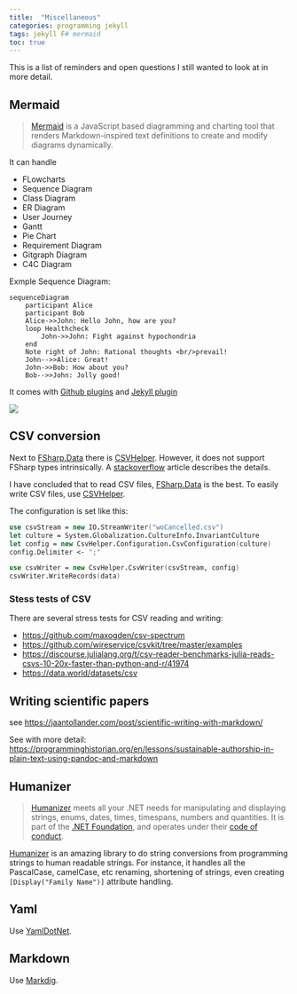 ```yaml
---
title:  "Miscellaneous"
categories: programming jekyll
tags: jekyll F# mermaid
toc: true
---
```


This is a list of reminders and open questions I still wanted to look at in more detail.

## Mermaid

> [Mermaid] is a JavaScript based diagramming and charting tool that renders Markdown-inspired text definitions to create and modify diagrams dynamically.

It can handle

- FLowcharts
- Sequence Diagram
- Class Diagram
- ER Diagram
- User Journey
- Gantt
- Pie Chart
- Requirement Diagram
- Gitgraph Diagram
- C4C Diagram

Exmple Sequence Diagram:


    sequenceDiagram
        participant Alice
        participant Bob
        Alice->>John: Hello John, how are you?
        loop Healthcheck
            John->>John: Fight against hypochondria
        end
        Note right of John: Rational thoughts <br/>prevail!
        John-->>Alice: Great!
        John->>Bob: How about you?
        Bob-->>John: Jolly good!



It comes with [Github plugins](https://mermaid-js.github.io/mermaid/#/./integrations?id=productivity) and [Jekyll plugin](https://mermaid-js.github.io/mermaid/#/./integrations?id=other)


[Mermaid]: https://mermaid-js.github.io/mermaid/#/

[![](https://mermaid.ink/img/pako:eNptUcFOwzAM_RWTcyfuFSoCIZgmwQGuvbiJ10RL45I6oGrav5NmsEoTPjl-79l5ekel2ZCq1USfiYKmJ4d9xKEN8FsjRnHajRgEHrzT9D_0yN0KFN6maXZsQw1b8p5h6Suw_A0YCWZO9yvfM4-Zhl6stqQPK7LUorwse3a9FcAeXZgE7DyythxMdLiKKJj18cZCEIuK93Be8o7iOKAHsZwyMsFdF2-bMdIXOn-zisvpfLsYquElEso13DTZe3a5OOs4yZW3DG4uv9-x9zP0zKZsUZUaKA7oTE7guExaJZYGalWdW4Px0Ko2nDIPk_DHHLSqJSaqVBoNyl9aqt6jn_KUjBOOr-dIS7KnH2Tqlh8?type=png)](https://mermaid.live/edit#pako:eNptUcFOwzAM_RWTcyfuFSoCIZgmwQGuvbiJ10RL45I6oGrav5NmsEoTPjl-79l5ekel2ZCq1USfiYKmJ4d9xKEN8FsjRnHajRgEHrzT9D_0yN0KFN6maXZsQw1b8p5h6Suw_A0YCWZO9yvfM4-Zhl6stqQPK7LUorwse3a9FcAeXZgE7DyythxMdLiKKJj18cZCEIuK93Be8o7iOKAHsZwyMsFdF2-bMdIXOn-zisvpfLsYquElEso13DTZe3a5OOs4yZW3DG4uv9-x9zP0zKZsUZUaKA7oTE7guExaJZYGalWdW4Px0Ko2nDIPk_DHHLSqJSaqVBoNyl9aqt6jn_KUjBOOr-dIS7KnH2Tqlh8)


## CSV conversion

Next to [FSharp.Data] there is [CSVHelper]. However, it does not support FSharp types intrinsically. A [stackoverflow](https://stackoverflow.com/questions/66401283/how-do-you-use-csvhelper-csvwriter-with-f-option-types) article describes the details.

I have concluded that to read CSV files, [FSharp.Data] is the best. To easily write CSV files, use [CSVHelper].

The configuration is set like this:

~~~fsharp
use csvStream = new IO.StreamWriter("woCancelled.csv")
let culture = System.Globalization.CultureInfo.InvariantCulture
let config = new CsvHelper.Configuration.CsvConfiguration(culture)
config.Delimiter <- ";"

use csvWriter = new CsvHelper.CsvWriter(csvStream, config)
csvWriter.WriteRecords(data)
~~~

[FSharp.Data]: https://fsprojects.github.io/FSharp.Data/
[CSVHelper]: https://joshclose.github.io/CsvHelper/

### Stess tests of CSV

There are several stress tests for CSV reading and writing:
- <https://github.com/maxogden/csv-spectrum>
- <https://github.com/wireservice/csvkit/tree/master/examples>
- <https://discourse.julialang.org/t/csv-reader-benchmarks-julia-reads-csvs-10-20x-faster-than-python-and-r/41974>
- <https://data.world/datasets/csv>

## Writing scientific papers

see <https://jaantollander.com/post/scientific-writing-with-markdown/>

See with more detail: 
<https://programminghistorian.org/en/lessons/sustainable-authorship-in-plain-text-using-pandoc-and-markdown>


## Humanizer

> [Humanizer] meets all your .NET needs for manipulating and displaying strings, enums, dates, times, timespans, numbers and quantities. It is part of the [.NET Foundation](https://www.dotnetfoundation.org/), and operates under their [code of conduct](https://www.dotnetfoundation.org/code-of-conduct). 

[Humanizer] is an amazing library to do string conversions from programming strings to human readable strings. For instance, it handles all the PascalCase, camelCase, etc renaming, shortening of strings, even creating `[Display("Family Name")]` attribute handling.


[Humanizer]: https://github.com/Humanizr/Humanizer

## Yaml

Use [YamlDotNet](https://github.com/aaubry/YamlDotNet).

## Markdown

Use [Markdig](https://github.com/xoofx/markdig).

